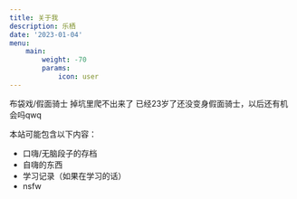 ```yaml
---
title: 关于我
description: 乐栖
date: '2023-01-04'
menu:
    main:
        weight: -70
        params: 
            icon: user
---
```


布袋戏/假面骑士
掉坑里爬不出来了
已经23岁了还没变身假面骑士，以后还有机会吗qwq

本站可能包含以下内容：
* 口嗨/无脑段子的存档
* 自嗨的东西
* 学习记录（如果在学习的话）
* nsfw
